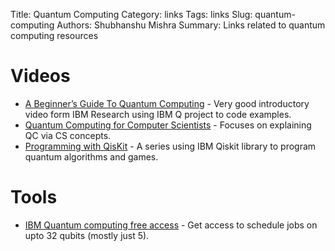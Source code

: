 Title: Quantum Computing
Category: links
Tags: links
Slug: quantum-computing
Authors: Shubhanshu Mishra
Summary: Links related to quantum computing resources

# Videos

* [A Beginner’s Guide To Quantum Computing](https://www.youtube.com/watch?v=JRIPV0dPAd4) - Very good introductory video form IBM Research using IBM Q project to code examples.
* [Quantum Computing for Computer Scientists](https://www.youtube.com/watch?v=F_Riqjdh2oM) - Focuses on explaining QC via CS concepts. 
* [Programming with QisKit](https://www.youtube.com/playlist?list=PLOFEBzvs-Vvp2xg9-POLJhQwtVktlYGbY) - A series using IBM Qiskit library to program quantum algorithms and games.

# Tools

* [IBM Quantum computing free access](https://quantum-computing.ibm.com/) - Get access to schedule jobs on upto 32 qubits (mostly just 5). 
